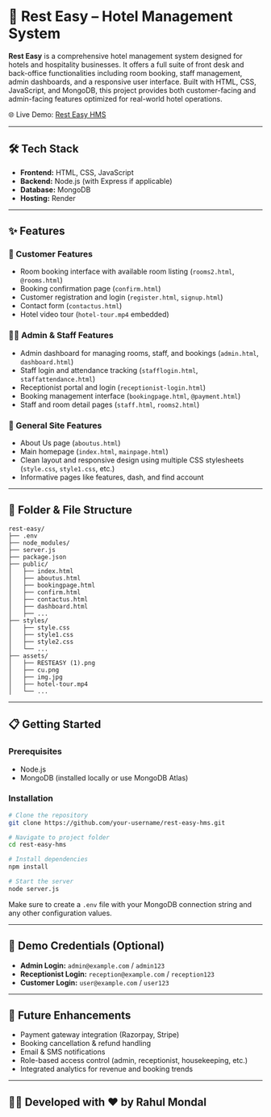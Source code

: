 # 🏨 Rest Easy – Hotel Management System

**Rest Easy** is a comprehensive hotel management system designed for hotels and hospitality businesses. It offers a full suite of front desk and back-office functionalities including room booking, staff management, admin dashboards, and a responsive user interface. Built with HTML, CSS, JavaScript, and MongoDB, this project provides both customer-facing and admin-facing features optimized for real-world hotel operations.

🌐 Live Demo: [Rest Easy HMS]( https://hms-by82.onrender.com/ )

---

## 🛠️ Tech Stack

- **Frontend:** HTML, CSS, JavaScript  
- **Backend:** Node.js (with Express if applicable)  
- **Database:** MongoDB  
- **Hosting:** Render

---

## ✨ Features

### 👤 Customer Features
- Room booking interface with available room listing (`rooms2.html`, `@rooms.html`)
- Booking confirmation page (`confirm.html`)
- Customer registration and login (`register.html`, `signup.html`)
- Contact form (`contactus.html`)
- Hotel video tour (`hotel-tour.mp4` embedded)

### 🧑‍💼 Admin & Staff Features
- Admin dashboard for managing rooms, staff, and bookings (`admin.html`, `dashboard.html`)
- Staff login and attendance tracking (`stafflogin.html`, `staffattendance.html`)
- Receptionist portal and login (`receptionist-login.html`)
- Booking management interface (`bookingpage.html`, `@payment.html`)
- Staff and room detail pages (`staff.html`, `rooms2.html`)

### 🌟 General Site Features
- About Us page (`aboutus.html`)
- Main homepage (`index.html`, `mainpage.html`)
- Clean layout and responsive design using multiple CSS stylesheets (`style.css`, `style1.css`, etc.)
- Informative pages like features, dash, and find account

---

## 📁 Folder & File Structure

```
rest-easy/
├── .env
├── node_modules/
├── server.js
├── package.json
├── public/
│   ├── index.html
│   ├── aboutus.html
│   ├── bookingpage.html
│   ├── confirm.html
│   ├── contactus.html
│   ├── dashboard.html
│   ├── ...
├── styles/
│   ├── style.css
│   ├── style1.css
│   ├── style2.css
│   └── ...
├── assets/
│   ├── RESTEASY (1).png
│   ├── cu.png
│   ├── img.jpg
│   ├── hotel-tour.mp4
│   └── ...
```

---

## 📋 Getting Started

### Prerequisites
- Node.js
- MongoDB (installed locally or use MongoDB Atlas)

### Installation

```bash
# Clone the repository
git clone https://github.com/your-username/rest-easy-hms.git

# Navigate to project folder
cd rest-easy-hms

# Install dependencies
npm install

# Start the server
node server.js
```

Make sure to create a `.env` file with your MongoDB connection string and any other configuration values.

---

## 🔐 Demo Credentials (Optional)

- **Admin Login:** `admin@example.com` / `admin123`
- **Receptionist Login:** `reception@example.com` / `reception123`
- **Customer Login:** `user@example.com` / `user123`

---

## 🚀 Future Enhancements

- Payment gateway integration (Razorpay, Stripe)
- Booking cancellation & refund handling
- Email & SMS notifications
- Role-based access control (admin, receptionist, housekeeping, etc.)
- Integrated analytics for revenue and booking trends

---

## 👨‍💻 Developed with ❤️ by Rahul Mondal

```
